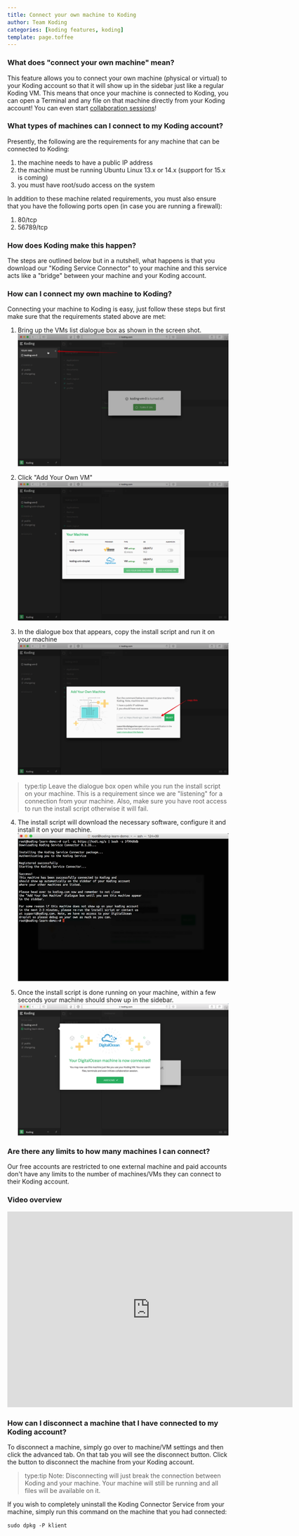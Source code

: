```yaml
---
title: Connect your own machine to Koding
author: Team Koding
categories: [koding features, koding]
template: page.toffee
---
```


### What does "connect your own machine" mean?
This feature allows you to connect your own machine (physical or virtual) to your Koding account so that it will
show up in the sidebar just like a regular Koding VM. This means that once your machine is connected to Koding,
you can open a Terminal and any file on that machine directly from your Koding account! You can even start
[collaboration sessions](http://learn.koding.com/guides/collaboration/)!

### What types of machines can I connect to my Koding account?
Presently, the following are the requirements for any machine that can be connected to Koding:
1. the machine needs to have a public IP address
2. the machine must be running Ubuntu Linux 13.x or 14.x (support for 15.x is coming)
3. you must have root/sudo access on the system

In addition to these machine related requirements, you must also ensure that you have the following
ports open (in case you are running a firewall):
1. 80/tcp
2. 56789/tcp

### How does Koding make this happen?
The steps are outlined below but in a nutshell, what happens is that you download our "Koding Service Connector"
to your machine and this service acts like a "bridge" between your machine and your Koding account.

### How can I connect my own machine to Koding?
Connecting your machine to Koding is easy, just follow these steps but first make sure that the requirements
stated above are met:
1. Bring up the VMs list dialogue box as shown in the screen shot.
![image1](image1.png)

2. Click "Add Your Own VM"
![image2](image2.png)

3. In the dialogue box that appears, copy the install script and run it on your machine
![image3](image3.png)
> type:tip
> Leave the dialogue box open while you run the install script on your machine. This is a 
> requirement since we are "listening" for a connection from your machine. Also, make sure
> you have root access to run the install script otherwise it will fail.

4. The install script will download the necessary software, configure it and install it on your
machine.
![image4](image4.png)

5. Once the install script is done running on your machine, within a few seconds your machine
should show up in the sidebar.
![image5](image5.png)

### Are there any limits to how many machines I can connect?
Our free accounts are restricted to one external machine and paid accounts don't have any limits to the number
of machines/VMs they can connect to their Koding account.

### Video overview
 <center>
 <iframe width="650" height="445" src="https://www.youtube.com/embed/JU9MyMsX5XM" frameborder="0" allowfullscreen></iframe>
 </center>

### How can I disconnect a machine that I have connected to my Koding account?
To disconnect a machine, simply go over to machine/VM settings and then click the advanced tab. On that tab you will see
the disconnect button. Click the button to disconnect the machine from your Koding account.

> type:tip
> Note: Disconnecting will just break the connection between Koding and your machine. Your machine will
> still be running and all files will be available on it. 

If you wish to completely uninstall the Koding Connector Service from your machine, simply run this 
command on the machine that you had connected:
```
sudo dpkg -P klient
```
